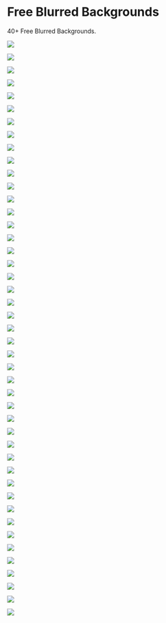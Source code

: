 Free Blurred Backgrounds
========================

40+ Free Blurred Backgrounds.

![](https://github.com/AAlakkad/Free-Blurred-Backgrounds/raw/master/images/01.jpg)

![](https://github.com/AAlakkad/Free-Blurred-Backgrounds/raw/master/images/02.jpg)

![](https://github.com/AAlakkad/Free-Blurred-Backgrounds/raw/master/images/03.jpg)

![](https://github.com/AAlakkad/Free-Blurred-Backgrounds/raw/master/images/04.jpg)

![](https://github.com/AAlakkad/Free-Blurred-Backgrounds/raw/master/images/05.jpg)

![](https://github.com/AAlakkad/Free-Blurred-Backgrounds/raw/master/images/06.jpg)

![](https://github.com/AAlakkad/Free-Blurred-Backgrounds/raw/master/images/07.jpg)

![](https://github.com/AAlakkad/Free-Blurred-Backgrounds/raw/master/images/08.jpg)

![](https://github.com/AAlakkad/Free-Blurred-Backgrounds/raw/master/images/09.jpg)

![](https://github.com/AAlakkad/Free-Blurred-Backgrounds/raw/master/images/010.jpg)

![](https://github.com/AAlakkad/Free-Blurred-Backgrounds/raw/master/images/011.jpg)

![](https://github.com/AAlakkad/Free-Blurred-Backgrounds/raw/master/images/012.jpg)

![](https://github.com/AAlakkad/Free-Blurred-Backgrounds/raw/master/images/013.jpg)

![](https://github.com/AAlakkad/Free-Blurred-Backgrounds/raw/master/images/014.jpg)

![](https://github.com/AAlakkad/Free-Blurred-Backgrounds/raw/master/images/015.jpg)

![](https://github.com/AAlakkad/Free-Blurred-Backgrounds/raw/master/images/016.jpg)

![](https://github.com/AAlakkad/Free-Blurred-Backgrounds/raw/master/images/017.jpg)

![](https://github.com/AAlakkad/Free-Blurred-Backgrounds/raw/master/images/018.jpg)

![](https://github.com/AAlakkad/Free-Blurred-Backgrounds/raw/master/images/019.jpg)

![](https://github.com/AAlakkad/Free-Blurred-Backgrounds/raw/master/images/020.jpg)

![](https://github.com/AAlakkad/Free-Blurred-Backgrounds/raw/master/images/021.jpg)

![](https://github.com/AAlakkad/Free-Blurred-Backgrounds/raw/master/images/022.jpg)

![](https://github.com/AAlakkad/Free-Blurred-Backgrounds/raw/master/images/023.jpg)

![](https://github.com/AAlakkad/Free-Blurred-Backgrounds/raw/master/images/024.jpg)

![](https://github.com/AAlakkad/Free-Blurred-Backgrounds/raw/master/images/025.jpg)

![](https://github.com/AAlakkad/Free-Blurred-Backgrounds/raw/master/images/026.jpg)

![](https://github.com/AAlakkad/Free-Blurred-Backgrounds/raw/master/images/027.jpg)

![](https://github.com/AAlakkad/Free-Blurred-Backgrounds/raw/master/images/028.jpg)

![](https://github.com/AAlakkad/Free-Blurred-Backgrounds/raw/master/images/029.jpg)

![](https://github.com/AAlakkad/Free-Blurred-Backgrounds/raw/master/images/030.jpg)

![](https://github.com/AAlakkad/Free-Blurred-Backgrounds/raw/master/images/031.jpg)

![](https://github.com/AAlakkad/Free-Blurred-Backgrounds/raw/master/images/032.jpg)

![](https://github.com/AAlakkad/Free-Blurred-Backgrounds/raw/master/images/033.jpg)

![](https://github.com/AAlakkad/Free-Blurred-Backgrounds/raw/master/images/034.jpg)

![](https://github.com/AAlakkad/Free-Blurred-Backgrounds/raw/master/images/035.jpg)

![](https://github.com/AAlakkad/Free-Blurred-Backgrounds/raw/master/images/036.jpg)

![](https://github.com/AAlakkad/Free-Blurred-Backgrounds/raw/master/images/037.jpg)

![](https://github.com/AAlakkad/Free-Blurred-Backgrounds/raw/master/images/038.jpg)

![](https://github.com/AAlakkad/Free-Blurred-Backgrounds/raw/master/images/039.jpg)

![](https://github.com/AAlakkad/Free-Blurred-Backgrounds/raw/master/images/040.jpg)

![](https://github.com/AAlakkad/Free-Blurred-Backgrounds/raw/master/images/041.jpg)

![](https://github.com/AAlakkad/Free-Blurred-Backgrounds/raw/master/images/042.jpg)

![](https://github.com/AAlakkad/Free-Blurred-Backgrounds/raw/master/images/043.jpg)

![](https://github.com/AAlakkad/Free-Blurred-Backgrounds/raw/master/images/044.jpg)

![](https://github.com/AAlakkad/Free-Blurred-Backgrounds/raw/master/images/045.jpg)